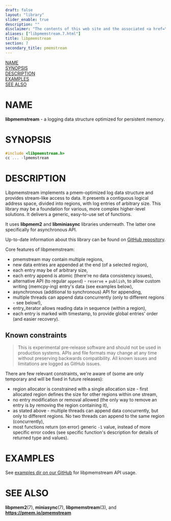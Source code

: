 ```yaml
---
draft: false
layout: "library"
slider_enable: true
description: ""
disclaimer: "The contents of this web site and the associated <a href=\"https://github.com/pmem\">GitHub repositories</a> are BSD-licensed open source."
aliases: ["libpmemstream.7.html"]
title: libpmemstream
section: 7
secondary_title: pmemstream
---
```


[comment]: <> (SPDX-License-Identifier: BSD-3-Clause)
[comment]: <> (Copyright 2021-2022, Intel Corporation)

[comment]: <> (libpmemstream.7 -- man page for libpmemstream API)

[NAME](#name)\
[SYNOPSIS](#synopsis)\
[DESCRIPTION](#description)\
[EXAMPLES](#examples)\
[SEE ALSO](#see-also)


# NAME #

**libpmemstream** - a logging data structure optimized for persistent memory.

# SYNOPSIS #

```c
#include <libpmemstream.h>
cc ... -lpmemstream
```

# DESCRIPTION #

Libpmemstream implements a pmem-optimized log data structure and provides stream-like access
to data. It presents a contiguous logical address space, divided into regions, with log entries
of arbitrary size. This library may be a foundation for various, more complex higher-level
solutions. It delivers a generic, easy-to-use set of functions.

It uses **libpmem2** and **libminiasync** libraries underneath. The latter one
specifically for asynchronous API.

Up-to-date information about this library can be found on
[GitHub repository](https://github.com/pmem/pmemstream).

Core features of libpmemstream:
- pmemstream may contain multiple regions,
- new data entries are appended at the end (of a selected region),
- each entry may be of arbitrary size,
- each entry append is atomic (there're no data consistency issues),
- alternative API (to regular `append`) - `reserve` + `publish`, to allow custom writing
    (memcpy-ing) entry's data (see examples below),
- asynchronous (additional to synchronous) API for appending,
- multiple threads can append data concurrently (only to different regions - see below!),
- entry_iterator allows reading data in sequence (within a region),
- each entry is marked with timestamp, to provide global entries' order (and easier recovery).

## Known constraints ##

>This is experimental pre-release software and should not be used in production systems.
>APIs and file formats may change at any time without preserving backwards compatibility.
>All known issues and limitations are logged as GitHub issues.

There are few relevant constraints, we're aware of (some are only temporary and will be
fixed in future releases):
- region allocator is constrained with a single allocation size - first allocated region
    defines the size for other regions within one stream,
- no entry modification or removal allowed (the only way to remove an entry is by removing the region containing it),
- as stated above - multiple threads can append data concurrently, but only to different regions.
    No two threads can append to the same region (concurrently),
- most functions return (on error) generic `-1` value, instead of more specific error codes
    (see specific function's description for details of returned type and values).

<!-- XXX:
## Entries committed vs persisted
## Use cases
## diff to libpmemlog
## Performance?
-->

# EXAMPLES #

See [examples dir on our GitHub](https://github.com/pmem/pmemstream/tree/master/examples)
for libpmemstream API usage.

<!-- XXX: describe some examples? -->

# SEE ALSO #

**libpmem2**(7), **miniasync**(7), **libpmemstream**(3), and **<https://pmem.io/pmemstream>**
